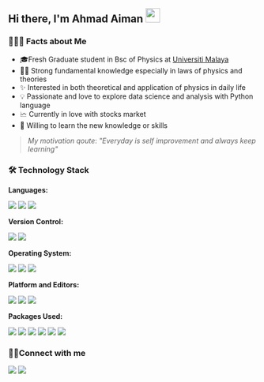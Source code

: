 ## Hi there, I'm Ahmad Aiman <a target="_blank" rel="noopener noreferrer" href="https://github.com/TheDudeThatCode/TheDudeThatCode/blob/master/Assets/Hi.gif"><img src="https://github.com/TheDudeThatCode/TheDudeThatCode/raw/master/Assets/Hi.gif" width="29px" style="max-width: 100%;"></a>

### 👨🏻‍💻 Facts about Me
- 🎓Fresh Graduate student in Bsc of Physics at [Universiti Malaya](https://www.um.edu.my/)
- 🧑‍🎓 Strong fundamental knowledge especially in laws of physics and theories
- ✨ Interested in both theoretical and application of physics in daily life
- 💡 Passionate and love to explore data science and analysis with Python language
- 🗠 Currently in love with stocks market
- 📖 Willing to learn the new knowledge or skills

>*My motivation qoute*: _"Everyday is self improvement and always keep learning"_

### 🛠 Technology Stack

**Languages:**
<p>
<a href="https://www.python.org/"><img src="https://img.shields.io/badge/python-3670A0?style=for-the-badge&logo=python&logoColor=ffdd54"></a>
<a href= "https://www.latex-project.org/"><img src="https://img.shields.io/badge/latex-%23008080.svg?style=for-the-badge&logo=latex&logoColor=white"></a>
<a href= "https://daringfireball.net/projects/markdown/"><img src="https://img.shields.io/badge/markdown-%23000000.svg?style=for-the-badge&logo=markdown&logoColor=white"></a>
</p>

**Version Control:**
<p>
<a href="https://git-scm.com/"><img src="https://img.shields.io/badge/git-%23F05033.svg?style=for-the-badge&logo=git&logoColor=white"></a>
<a href= "https://github.com/"><img src="https://img.shields.io/badge/github-%23121011.svg?style=for-the-badge&logo=github&logoColor=white"></a>
</p>

**Operating System:**
<p>
<a href="https://www.linux.org/"><img src="https://img.shields.io/badge/Linux-FCC624?style=for-the-badge&logo=linux&logoColor=black"></a>
<a href="https://ubuntu.com/"><img src="https://img.shields.io/badge/Ubuntu-E95420?style=for-the-badge&logo=ubuntu&logoColor=white"></a>
<a href="https://www.microsoft.com/en-my/windows"><img src="https://img.shields.io/badge/Windows-0078D6?style=for-the-badge&logo=windows&logoColor=white"></a>
</p>

**Platform and Editors:**
<p>
<a href="https://www.anaconda.com/"><img src="https://img.shields.io/badge/Anaconda-%2344A833.svg?style=for-the-badge&logo=anaconda&logoColor=white"></a>
<a href="https://www.spyder-ide.org/"><img src="https://img.shields.io/badge/Spyder-838485?style=for-the-badge&logo=spyder%20ide&logoColor=maroon"></a>
<a href="https://jupyter.org/"><img src="https://img.shields.io/badge/jupyter-%23FA0F00.svg?style=for-the-badge&logo=jupyter&logoColor=white"></a>
</p>

**Packages Used:**
<p>
<a href="https://numpy.org/"><img src="https://img.shields.io/badge/numpy-%23013243.svg?style=for-the-badge&logo=numpy&logoColor=white"></a>
<a href="https://matplotlib.org/"><img src="https://img.shields.io/badge/Matplotlib-%23FF6F00?style=for-the-badge&logo=matplotlib&logoColor=white"></a>
<a href="https://pandas.pydata.org/"><img src="https://img.shields.io/badge/pandas-%23150458.svg?style=for-the-badge&logo=pandas&logoColor=white"></a>
<a href="https://www.atnf.csiro.au/computing/software/miriad/"><img src="https://img.shields.io/badge/Miriad-003545?style=for-the-badge&logo=miriad&logoColor=white"></a>
<a href="https://www.sympy.org/en/index.html"><img src="https://img.shields.io/badge/Sympy-3776AB?style=for-the-badge&logo=sympy&logoColor=white"></a>
<a href="https://www.scipy.org/"><img src="https://img.shields.io/badge/SciPy-%230C55A5.svg?style=for-the-badge&logo=scipy&logoColor=%white"></a>
</p>

### 🤝🏻Connect with me
  
<p>
<a href= "mailto:ahmadaiman.nazir@gmail.com"><img src="https://img.shields.io/badge/Gmail-D14836?style=for-the-badge&logo=gmail&logoColor=white"></a>
<a href="https://www.instagram.com/aiman.nazir/"><img src="https://img.shields.io/badge/Instagram-%23E4405F.svg?style=for-the-badge&logo=Instagram&logoColor=white"></a>
</p>
